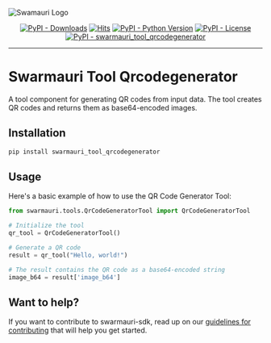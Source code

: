 
![Swamauri Logo](https://res.cloudinary.com/dbjmpekvl/image/upload/v1730099724/Swarmauri-logo-lockup-2048x757_hww01w.png)

<p align="center">
    <a href="https://pypi.org/project/swarmauri_tool_qrcodegenerator/">
        <img src="https://img.shields.io/pypi/dm/swarmauri_tool_qrcodegenerator" alt="PyPI - Downloads"/></a>
    <a href="https://hits.sh/github.com/swarmauri/swarmauri-sdk/tree/master/pkgs/community/swarmauri_tool_qrcodegenerator/">
        <img alt="Hits" src="https://hits.sh/github.com/swarmauri/swarmauri-sdk/tree/master/pkgs/community/swarmauri_tool_qrcodegenerator.svg"/></a>
    <a href="https://pypi.org/project/swarmauri_tool_qrcodegenerator/">
        <img src="https://img.shields.io/pypi/pyversions/swarmauri_tool_qrcodegenerator" alt="PyPI - Python Version"/></a>
    <a href="https://pypi.org/project/swarmauri_tool_qrcodegenerator/">
        <img src="https://img.shields.io/pypi/l/swarmauri_tool_qrcodegenerator" alt="PyPI - License"/></a>
    <a href="https://pypi.org/project/swarmauri_tool_qrcodegenerator/">
        <img src="https://img.shields.io/pypi/v/swarmauri_tool_qrcodegenerator?label=swarmauri_tool_qrcodegenerator&color=green" alt="PyPI - swarmauri_tool_qrcodegenerator"/></a>
</p>

---

# Swarmauri Tool Qrcodegenerator

A tool component for generating QR codes from input data. The tool creates QR codes and returns them as base64-encoded images.

## Installation

```bash
pip install swarmauri_tool_qrcodegenerator
```

## Usage

Here's a basic example of how to use the QR Code Generator Tool:

```python
from swarmauri.tools.QrCodeGeneratorTool import QrCodeGeneratorTool

# Initialize the tool
qr_tool = QrCodeGeneratorTool()

# Generate a QR code
result = qr_tool("Hello, world!")

# The result contains the QR code as a base64-encoded string
image_b64 = result['image_b64']
```

## Want to help?

If you want to contribute to swarmauri-sdk, read up on our [guidelines for contributing](https://github.com/swarmauri/swarmauri-sdk/blob/master/contributing.md) that will help you get started.

